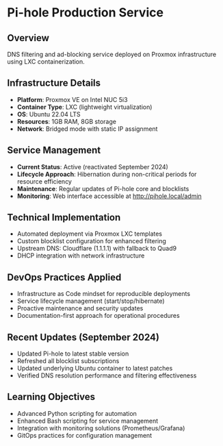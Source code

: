 # Pi-hole Production Service

## Overview
DNS filtering and ad-blocking service deployed on Proxmox infrastructure 
using LXC containerization.

## Infrastructure Details
- **Platform**: Proxmox VE on Intel NUC 5i3
- **Container Type**: LXC (lightweight virtualization)
- **OS**: Ubuntu 22.04 LTS
- **Resources**: 1GB RAM, 8GB storage
- **Network**: Bridged mode with static IP assignment

## Service Management
- **Current Status**: Active (reactivated September 2024)
- **Lifecycle Approach**: Hibernation during non-critical periods for 
resource efficiency
- **Maintenance**: Regular updates of Pi-hole core and blocklists
- **Monitoring**: Web interface accessible at http://pihole.local/admin

## Technical Implementation
- Automated deployment via Proxmox LXC templates
- Custom blocklist configuration for enhanced filtering
- Upstream DNS: Cloudflare (1.1.1.1) with fallback to Quad9
- DHCP integration with network infrastructure

## DevOps Practices Applied
- Infrastructure as Code mindset for reproducible deployments
- Service lifecycle management (start/stop/hibernate)
- Proactive maintenance and security updates
- Documentation-first approach for operational procedures

## Recent Updates (September 2024)
- Updated Pi-hole to latest stable version
- Refreshed all blocklist subscriptions  
- Updated underlying Ubuntu container to latest patches
- Verified DNS resolution performance and filtering effectiveness

## Learning Objectives
- Advanced Python scripting for automation
- Enhanced Bash scripting for service management
- Integration with monitoring solutions (Prometheus/Grafana)
- GitOps practices for configuration management
